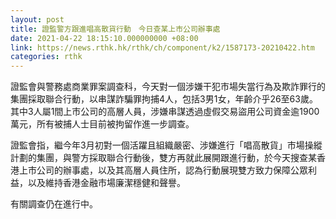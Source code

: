 ```yaml
---
layout: post
title: 證監警方跟進唱高散貨行動　今日查某上市公司辦事處
date: 2021-04-22 18:15:10.000000000 +08:00
link: https://news.rthk.hk/rthk/ch/component/k2/1587173-20210422.htm
categories: rthk
---
```


證監會與警務處商業罪案調查科，今天對一個涉嫌干犯市場失當行為及欺詐罪行的集團採取聯合行動，以串謀詐騙罪拘捕4人，包括3男1女，年齡介乎26至63歲。其中3人屬1間上市公司的高層人員，涉嫌串謀透過虛假交易盜用公司資金逾1900萬元，所有被捕人士目前被拘留作進一步調查。

證監會指，繼今年3月初對一個活躍且組織嚴密、涉嫌進行「唱高散貨」市場操縱計劃的集團，與警方採取聯合行動後，雙方再就此展開跟進行動，於今天搜查某香港上市公司的辦事處，以及其高層人員住所，認為行動展現雙方致力保障公眾利益，以及維持香港金融市場廉潔穩健和聲譽。

有關調查仍在進行中。
